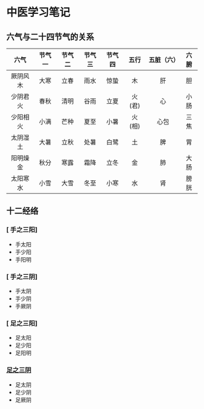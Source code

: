 # 中医学习笔记
## 六气与二十四节气的关系




  

|六气|节气一|节气二|节气三|节气四|五行|五脏（六）|六腑|
|:---:|:---:|:---:|:---:|:---:|:---:|:---:|:---:|
|厥阴风木|大寒|立春|雨水|惊蛰|木|肝|胆|
|少阴君火|春秋|清明|谷雨|立夏|火(君)|心|小肠|
|少阳相火|小满|芒种|夏至|小暑|火(相)|心包|三焦|
|太阴湿土|大暑|立秋|处暑|白鹭|土|脾|胃|
|阳明燥金|秋分|寒露|霜降|立冬|金|肺|大肠|
|太阳寒水|小雪|大雪|冬至|小寒|水|肾|膀胱|


## 十二经络
### [ 手之三阳]
- 手太阳
- 手少阳
- 手阳明

###  [ 手之三阴]
- 手太阴
- 手少阴
- 手厥阴

### [ 足之三阳]
- 足太阳
- 足少阳
- 足阳明

### [ 足之三阴](#1.4)  
- 足太阴
- 足少阴
- 足厥阴



